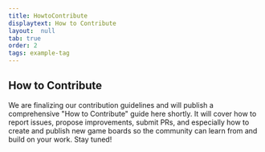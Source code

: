 ```yaml
---
title: HowtoContribute
displaytext: How to Contribute
layout:  null
tab: true
order: 2
tags: example-tag
---
```


## How to Contribute

We are finalizing our contribution guidelines and will publish a comprehensive
"How to Contribute" guide here shortly. It will cover how to report issues,
propose improvements, submit PRs, and especially how to create and publish new
game boards so the community can learn from and build on your work. Stay tuned!